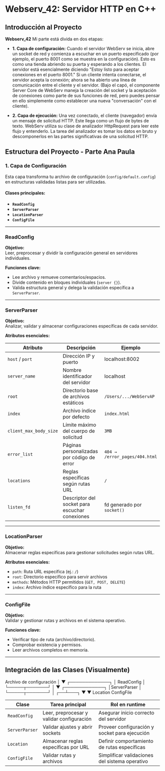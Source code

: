 # Webserv_42: Servidor HTTP en C++

## Introducción al Proyecto

**Webserv_42** Mi parte está divida en dos etapas: 

- **1. Capa de configuración:** Cuando el servidor WebServ se inicia, abre un socket de red y comienza a escuchar en un puerto especificado (por ejemplo, el puerto 8001 como se muestra en la configuración). Esto es como una tienda abriendo su puerta y esperando a los clientes. El servidor está esencialmente diciendo "Estoy listo para aceptar conexiones en el puerto 8001." Si un cliente intenta conectarse, el servidor acepta la conexión; ahora se ha abierto una línea de comunicación entre el cliente y el servidor. (Bajo el capó, el componente Server Core de WebServ maneja la creación del socket y la aceptación de conexiones como parte de sus funciones de red, pero puedes pensar en ello simplemente como establecer una nueva "conversación" con el cliente).

- **2. Capa de ejecución:** Una vez conectado, el cliente (navegador) envía un mensaje de solicitud HTTP. Este llega como un flujo de bytes de texto. WebServ utiliza su clase de analizador HttpRequest para leer este flujo y entenderlo. La tarea del analizador es tomar los datos en bruto y descomponerlos en las partes significativas de una solicitud HTTP.

## Estructura del Proyecto - Parte Ana Paula

### 1. **Capa de Configuración**

Esta capa transforma tu archivo de configuración (`config/default.config`) en estructuras validadas listas para ser utilizadas.

#### **Clases principales:**

- **`ReadConfig`**
- **`ServerParser`**
- **`LocationParser`**
- **`ConfigFile`**

---

### **ReadConfig**

**Objetivo:**  
Leer, preprocesar y dividir la configuración general en servidores individuales.

**Funciones clave:**

- Lee archivo y remueve comentarios/espacios.
- Divide contenido en bloques individuales (`server {}`).
- Valida estructura general y delega la validación específica a `ServerParser`.

---

### **ServerParser**

**Objetivo:**  
Analizar, validar y almacenar configuraciones específicas de cada servidor.

**Atributos esenciales:**

| Atributo | Descripción | Ejemplo |
|----------|-------------|---------|
| `host` / `port` | Dirección IP y puerto | localhost:8002 |
| `server_name` | Nombre identificador del servidor | localhost |
| `root` | Directorio base de archivos estáticos | `/Users/.../WebServAP` |
| `index` | Archivo índice por defecto | `index.html` |
| `client_max_body_size` | Límite máximo del cuerpo de solicitud | `3MB` |
| `error_list` | Páginas personalizadas por código de error | `404 → /error_pages/404.html` |
| `locations` | Reglas específicas según rutas URL | `/` |
| `listen_fd` | Descriptor del socket para escuchar conexiones | fd generado por `socket()` |

---

### **LocationParser**

**Objetivo:**  
Almacenar reglas específicas para gestionar solicitudes según rutas URL.

**Atributos esenciales:**

- `path`: Ruta URL específica (ej.: `/`)
- `root`: Directorio específico para servir archivos
- `methods`: Métodos HTTP permitidos (`GET, POST, DELETE`)
- `index`: Archivo índice específico para la ruta

---

### **ConfigFile**

**Objetivo:**  
Validar y gestionar rutas y archivos en el sistema operativo.

**Funciones clave:**

- Verificar tipo de ruta (archivo/directorio).
- Comprobar existencia y permisos.
- Leer archivos completos en memoria.

---

## Integración de las Clases (Visualmente)

Archivo de configuración
      │
      ▼
┌─────────────┐
│ ReadConfig  │
└─────┬───────┘
      │
      ▼
┌─────────────┐
│ServerParser │
└─────┬───────┘
      │
   ┌──┴───┐
   ▼      ▼
Location ConfigFile

| Clase          | Tarea principal                           | Rol en runtime                                 |
| -------------- | ----------------------------------------- | ---------------------------------------------- |
| `ReadConfig`   | Leer, preprocesar y validar configuración | Asegurar inicio correcto del servidor          |
| `ServerParser` | Validar ajustes y abrir sockets           | Proveer configuración y socket para ejecución  |
| `Location`     | Almacenar reglas específicas por URL      | Definir comportamiento de rutas específicas    |
| `ConfigFile`   | Validar rutas y archivos                  | Simplificar validaciones del sistema operativo |

